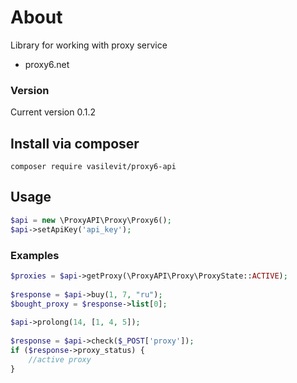 # About
Library for working with proxy service
* proxy6.net

### Version
Current version 0.1.2

## Install via composer

```
composer require vasilevit/proxy6-api
```

## Usage
```php
$api = new \ProxyAPI\Proxy\Proxy6();
$api->setApiKey('api_key');
```
### Examples
```php
$proxies = $api->getProxy(\ProxyAPI\Proxy\ProxyState::ACTIVE);
    
$response = $api->buy(1, 7, "ru");
$bought_proxy = $response->list[0];
    
$api->prolong(14, [1, 4, 5]);
    
$response = $api->check($_POST['proxy']);
if ($response->proxy_status) {
    //active proxy
}
```

